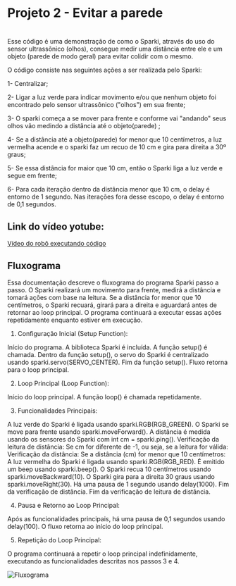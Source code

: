 # Projeto 2 - Evitar a parede  <h1>

Esse código é uma demonstração de como o Sparki, através do uso do sensor ultrassônico (olhos), consegue medir uma distância entre ele e um objeto (parede de modo geral) para evitar colidir com o mesmo. 

O código consiste nas seguintes ações a ser realizada pelo Sparki:
  
1- Centralizar;
  
2- Ligar a luz verde para indicar movimento e/ou que nenhum objeto foi encontrado pelo sensor ultrassônico ("olhos") em sua frente;
  
3- O sparki começa a se mover para frente e conforme vai "andando" seus olhos vão medindo a distância até o objeto(parede) ;
  
4- Se a distância até a objeto(parede) for menor que 10 centímetros, a luz vermelha acende e o sparki faz um recuo de 10 cm e gira para direita a 30º graus;
  
5- Se essa distância for maior que 10 cm, então o Sparki liga a luz verde e segue em frente;   
  
6- Para cada iteração dentro da distância menor que 10 cm, o delay é entorno de 1 segundo. Nas iterações fora desse escopo, o delay é entorno de 0,1 segundos.


## Link do vídeo yotube: 
[Vídeo do robô executando código](https://youtu.be/40Cb48vQb9c)  

  ## Fluxograma 
  
Essa documentação descreve o fluxograma do programa Sparki passo a passo. O Sparki realizará um movimento para frente, medirá a distância e tomará ações com base na leitura. Se a distância for menor que 10 centímetros, o Sparki recuará, girará para a direita e aguardará 
antes de retornar ao loop principal. O programa continuará a executar essas ações repetidamente enquanto estiver em execução.
  
1. Configuração Inicial (Setup Function):

Início do programa.
A biblioteca Sparki é incluída.
A função setup() é chamada.
Dentro da função setup(), o servo do Sparki é centralizado usando sparki.servo(SERVO_CENTER).
Fim da função setup().
Fluxo retorna para o loop principal.
  
2. Loop Principal (Loop Function):

Início do loop principal.
A função loop() é chamada repetidamente.
  
3. Funcionalidades Principais:

A luz verde do Sparki é ligada usando sparki.RGB(RGB_GREEN).
O Sparki se move para frente usando sparki.moveForward().
A distância é medida usando os sensores do Sparki com int cm = sparki.ping().
Verificação da leitura de distância:
Se cm for diferente de -1, ou seja, se a leitura for válida:
Verificação da distância:
Se a distância (cm) for menor que 10 centímetros:
A luz vermelha do Sparki é ligada usando sparki.RGB(RGB_RED).
É emitido um beep usando sparki.beep().
O Sparki recua 10 centímetros usando sparki.moveBackward(10).
O Sparki gira para a direita 30 graus usando sparki.moveRight(30).
Há uma pausa de 1 segundo usando delay(1000).
Fim da verificação de distância.
Fim da verificação de leitura de distância.
  
4. Pausa e Retorno ao Loop Principal:

Após as funcionalidades principais, há uma pausa de 0,1 segundos usando delay(100).
O fluxo retorna ao início do loop principal.
  
5. Repetição do Loop Principal:

O programa continuará a repetir o loop principal indefinidamente, executando as funcionalidades descritas nos passos 3 e 4.
  
![Fluxograma](evitarParede/imagem-projeto2)
